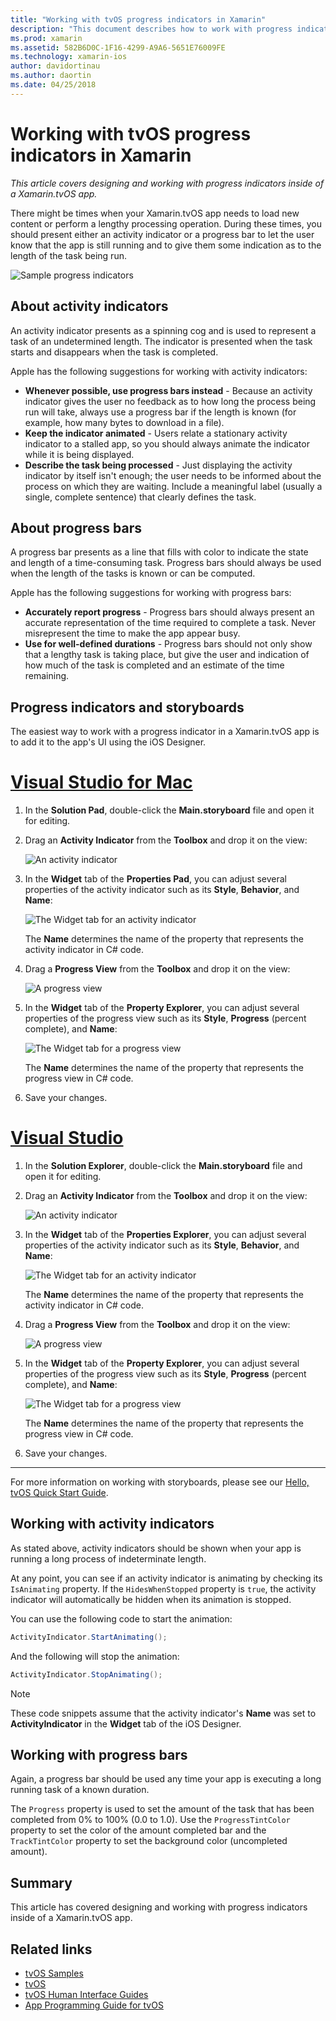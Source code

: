 ```yaml
---
title: "Working with tvOS progress indicators in Xamarin"
description: "This document describes how to work with progress indicators in a tvOS app built with Xamarin. It discusses both progress bars and activity indicators."
ms.prod: xamarin
ms.assetid: 582B6D0C-1F16-4299-A9A6-5651E76009FE
ms.technology: xamarin-ios
author: davidortinau
ms.author: daortin
ms.date: 04/25/2018
---
```


# Working with tvOS progress indicators in Xamarin

_This article covers designing and working with progress indicators inside
of a Xamarin.tvOS app._

There might be times when your Xamarin.tvOS app needs to load new content or
perform a lengthy processing operation. During these times, you should
present either an activity indicator or a progress bar to let the user know
that the app is still running and to give them some indication as to the
length of the task being run.

![Sample progress indicators](progress-indicators-images/intro01.png "Sample
progress indicators")

## About activity indicators

An activity indicator presents as a spinning cog and is used to represent a
task of an undetermined length. The indicator is presented when the task
starts and disappears when the task is completed.

Apple has the following suggestions for working with activity indicators:

- **Whenever possible, use progress bars instead** - Because an activity
  indicator gives the user no feedback as to how long the process being run
  will take, always use a progress bar if the length is known (for example,
  how many bytes to download in a file).
- **Keep the indicator animated** - Users relate a stationary activity
  indicator to a stalled app, so you should always animate the indicator
  while it is being displayed.
- **Describe the task being processed** - Just displaying the activity
  indicator by itself isn't enough; the user needs to be informed about the
  process on which they are waiting. Include a meaningful label (usually a 
  single, complete sentence) that clearly defines the task.

## About progress bars

A progress bar presents as a line that fills with color to indicate the
state and length of a time-consuming task. Progress bars should always be
used when the length of the tasks is known or can be computed.

Apple has the following suggestions for working with progress bars:

- **Accurately report progress** - Progress bars should always present an
  accurate representation of the time required to complete a task. Never
  misrepresent the time to make the app appear busy.
- **Use for well-defined durations** - Progress bars should not only show
  that a lengthy task is taking place, but give the user and indication of
  how much of the task is completed and an estimate of the time remaining.

## Progress indicators and storyboards

The easiest way to work with a progress indicator in a Xamarin.tvOS app is
to add it to the app's UI using the iOS Designer.

# [Visual Studio for Mac](#tab/macos)

1. In the **Solution Pad**, double-click the **Main.storyboard** file and
   open it for editing.

2. Drag an **Activity Indicator** from the **Toolbox** and drop it on the
   view: 

    ![An activity indicator](progress-indicators-images/activity01.png "An
     activity indicator")

3. In the **Widget** tab of the **Properties Pad**, you can adjust several
   properties of the activity indicator such as its **Style**,
   **Behavior**, and **Name**: 

    ![The Widget tab for an activity
    indicator](progress-indicators-images/activity02.png "The Widget tab for
    an activity indicator")
    
    The **Name** determines the name of the property that represents the
    activity indicator in C# code.

4. Drag a **Progress View** from the **Toolbox** and drop it on the view: 

    ![A progress view](progress-indicators-images/activity03.png "A progress
    view")

5. In the **Widget** tab of the **Property Explorer**, you can adjust
   several properties of the progress view such as its **Style**,
   **Progress** (percent complete), and **Name**: 

    ![The Widget tab for a progress
    view](progress-indicators-images/activity04.png "The Widget tab for a
    progress view")
    
    The **Name** determines the name of the property that represents the
    progress view in C# code.

6. Save your changes.

# [Visual Studio](#tab/windows)

1. In the **Solution Explorer**, double-click the **Main.storyboard** file 
   and open it for editing.

2. Drag an **Activity Indicator** from the **Toolbox** and drop it on the
   view: 

    ![An activity indicator](progress-indicators-images/activity01-vs.png
    "An activity indicator")

3. In the **Widget** tab of the **Properties Explorer**, you can adjust
   several properties of the activity indicator such as its **Style**,
   **Behavior**, and **Name**: 

    ![The Widget tab for an activity
    indicator](progress-indicators-images/activity02-vs.png "The Widget tab
    for an activity indicator")

    The **Name** determines the name of the property that represents
    the activity indicator in C# code.

4. Drag a **Progress View** from the **Toolbox** and drop it on the view: 

   ![A progress view](progress-indicators-images/activity03-vs.png "A
   progress view")

5. In the **Widget** tab of the **Property Explorer**, you can adjust
   several properties of the progress view such as its **Style**,
   **Progress** (percent complete), and **Name**: 

    ![The Widget tab for a progress
    view](progress-indicators-images/activity04-vs.png "The Widget tab for a
    progress view")
    
    The **Name** determines the name of the property that represents the
    progress view in C# code.

6. Save your changes.

-----

For more information on working with storyboards, please see our [Hello,
tvOS Quick Start Guide](~/ios/tvos/get-started/hello-tvos.md). 

## Working with activity indicators

As stated above, activity indicators should be shown when your app is
running a long process of indeterminate length.

At any point, you can see if an activity indicator is animating by checking
its `IsAnimating` property. If the `HidesWhenStopped` property is `true`,
the activity indicator will automatically be hidden when its animation is
stopped.

You can use the following code to start the animation: 

```csharp
ActivityIndicator.StartAnimating();
```

And the following will stop the animation:

```csharp
ActivityIndicator.StopAnimating();
```

> [!NOTE]
> These code snippets assume that the activity indicator's **Name**
> was set to **ActivityIndicator** in the **Widget** tab of the iOS
> Designer.

## Working with progress bars

Again, a progress bar should be used any time your app is executing a long
running task of a known duration. 

The `Progress` property is used to set the amount of the task that has been
completed from 0% to 100% (0.0 to 1.0). Use the `ProgressTintColor` property
to set the color of the amount completed bar and the `TrackTintColor`
property to set the background color (uncompleted amount).

## Summary

This article has covered designing and working with progress indicators
inside of a Xamarin.tvOS app.

## Related links

- [tvOS Samples](https://docs.microsoft.com/samples/browse/?products=xamarin&term=Xamarin.iOS+tvOS)
- [tvOS](https://developer.apple.com/tvos/)
- [tvOS Human Interface
  Guides](https://developer.apple.com/tvos/human-interface-guidelines/)
- [App Programming Guide for
  tvOS](https://developer.apple.com/library/prerelease/tvos/documentation/General/Conceptual/AppleTV_PG/)
